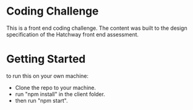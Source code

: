 # Coding Challenge
This is a front end coding challenge. The content was built to the design specification of the Hatchway front end assessment.

# Getting Started
to run this on your own machine:
- Clone the repo to your machine.
- run "npm install" in the client folder.
- then run "npm start".

